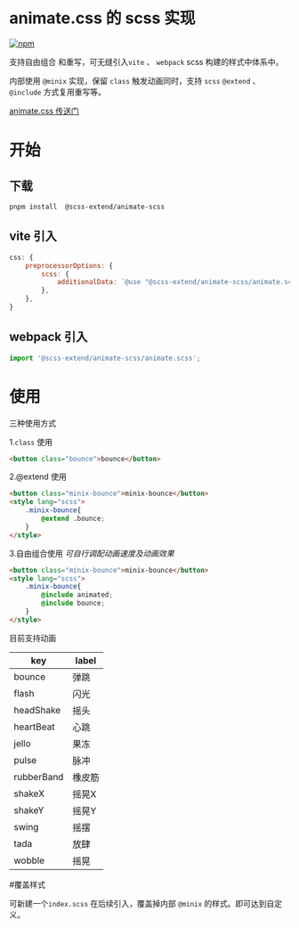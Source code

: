 
# animate.css 的 scss 实现

<p>
    <a href="https://www.npmjs.com/package/@scss-extend/animate-scss">
        <img src="https://img.shields.io/badge/version-1.0.0-brightgreen.svg" alt="npm">
    </a>
</p>

支持自由组合 和重写，可无缝引入`vite` 、 `webpack` scss 构建的样式中体系中。  

内部使用 `@minix` 实现，保留 `class` 触发动画同时，支持 `scss` `@extend` 、 `@include` 方式复用重写等。  

[animate.css 传送门](https://github.com/animate-css/animate.css)

# 开始 

## 下载
```
pnpm install  @scss-extend/animate-scss
```


## vite 引入

```js
css: {
    preprocessorOptions: {
        scss: {
            additionalData: `@use "@scss-extend/animate-scss/animate.scss" as *;`
        },
    },
}
```

## webpack 引入

```js
import '@scss-extend/animate-scss/animate.scss';
```

# 使用

三种使用方式

1.`class` 使用

```html
<button class="bounce">bounce</button>
```

2.@extend 使用
```html
<button class="minix-bounce">minix-bounce</button>
<style lang="scss">
    .minix-bounce{
        @extend .bounce;
    }
</style>
```
3.自由组合使用 
 *可自行调配动画速度及动画效果*

```html
<button class="minix-bounce">minix-bounce</button>
<style lang="scss">
    .minix-bounce{
        @include animated;
        @include bounce;
    }
</style>
```

目前支持动画

|  key   | label  |
|  ----  | ----  |
| bounce  | 弹跳 |
| flash  | 闪光 |
| headShake  | 摇头 |
| heartBeat  | 心跳 |
| jello  | 果冻 |
| pulse  | 脉冲 |
| rubberBand  | 橡皮筋 |
| shakeX  | 摇晃X |
| shakeY  | 摇晃Y |
| swing  | 摇摆 |
| tada  | 放肆 |
| wobble  | 摇晃 |

#覆盖样式

可新建一个`index.scss` 在后续引入，覆盖掉内部 `@minix` 的样式。即可达到自定义。


